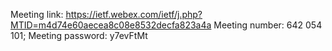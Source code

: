Meeting link: 
        https://ietf.webex.com/ietf/j.php?MTID=m4d74e60aecea8c08e8532decfa823a4a 
        Meeting number: 642 054 101; 
        Meeting password: y7evFtMt
